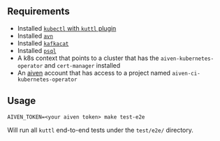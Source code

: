 ## Requirements

- Installed [`kubectl` with `kuttl` plugin](https://kuttl.dev/docs/cli.html#setup-the-kuttl-kubectl-plugin)
- Installed [`avn`](https://github.com/aiven/aiven-client#install-from-pypi)
- Installed [`kafkacat`](https://github.com/edenhill/kcat)
- Installed [`psql`](https://www.postgresql.org/docs/10/app-psql.html)
- A k8s context that points to a cluster that has the `aiven-kubernetes-operator` and `cert-manager` installed
- An [aiven](https://aiven.io/) account that has access to a project named `aiven-ci-kubernetes-operator`

## Usage

```shell
AIVEN_TOKEN=<your aiven token> make test-e2e
```

Will run all `kuttl` end-to-end tests under the `test/e2e/` directory.
